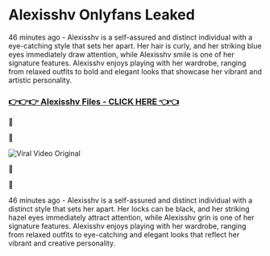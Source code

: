 # Alexisshv Onlyfans Leaked

<p>46 minutes ago - Alexisshv is a self-assured and distinct individual with a eye-catching style that sets her apart. Her hair is curly, and her striking blue eyes immediately draw attention, while Alexisshv smile is one of her signature features. Alexisshv enjoys playing with her wardrobe, ranging from relaxed outfits to bold and elegant looks that showcase her vibrant and artistic personality.</p><p>
<h3><a href="https://fansleaks.com-getfree.pro/alexisshv" rel="nofollow">👉👉👉 Alexisshv Files - CLICK HERE 👈👈</a></h3>
<p>🔻</p>
<p>🔻</p> <p>
<a href="https://fansleaks.com-getfree.pro/alexisshv" rel="nofollow"><img src="https://i.imgur.com/0ZbtXZ5.gif" alt="Viral Video Original" style="max-width: 100%; display: inline-block;" data-target="animated-image.originalImage"></a>
<p>🔻</p>
<p>🔻</p> <p>46 minutes ago - Alexisshv is a self-assured and distinct individual with a distinct style that sets her apart. Her locks can be black, and her striking hazel eyes immediately attract attention, while Alexisshv grin is one of her signature features. Alexisshv enjoys playing with her wardrobe, ranging from relaxed outfits to eye-catching and elegant looks that reflect her vibrant and creative personality.</p>